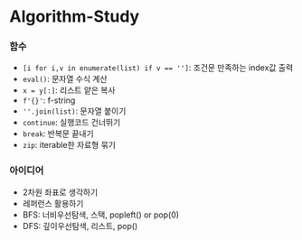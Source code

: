 # Algorithm-Study


### 함수
* `[i for i,v in enumerate(list) if v == '']`: 조건문 만족하는 index값 출력 
* `eval()`: 문자열 수식 계산
* `x = y[:]`: 리스트 얕은 복사
* `f'{}'`: f-string 
* `''.join(list)`: 문자열 붙이기 
* `continue`: 실행코드 건너뛰기
* `break`: 반복문 끝내기
* `zip`: iterable한 자료형 묶기

### 아이디어
* 2차원 좌표로 생각하기
* 레퍼런스 활용하기
* BFS: 너비우선탐색, 스택, popleft() or pop(0)
* DFS: 깊이우선탐색, 리스트, pop()
